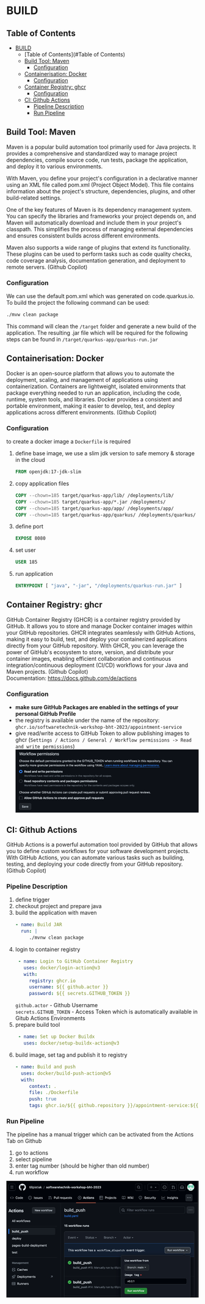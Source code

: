 # BUILD

## Table of Contents
- [BUILD](#build)
  - [Table of Contents](#Table of Contents)
  - [Build Tool: Maven](#build-tool-maven)
    - [Configuration](#configuration)
  - [Containerisation: Docker](#containerisation-docker)
    - [Configuration](#configuration-1)
  - [Container Registry: ghcr](#container-registry-ghcr)
    - [Configuration](#configuration-2)
  - [CI: Github Actions](#ci-github-actions)
    - [Pipeline Description](#pipeline-description)
    - [Run Pipeline](#run-pipeline)

## Build Tool: Maven
Maven is a popular build automation tool primarily used for Java projects. It provides a comprehensive and standardized way to manage project dependencies, compile source code, run tests, package the application, and deploy it to various environments.

With Maven, you define your project's configuration in a declarative manner using an XML file called pom.xml (Project Object Model). This file contains information about the project's structure, dependencies, plugins, and other build-related settings.

One of the key features of Maven is its dependency management system. You can specify the libraries and frameworks your project depends on, and Maven will automatically download and include them in your project's classpath. This simplifies the process of managing external dependencies and ensures consistent builds across different environments.

Maven also supports a wide range of plugins that extend its functionality. These plugins can be used to perform tasks such as code quality checks, code coverage analysis, documentation generation, and deployment to remote servers. (Github Copilot)

### Configuration
We can use the default pom.xml which was generated on code.quarkus.io. 
To build the project the following command can be used:
```bash
./mvw clean package
```
This command will clean the `/target` folder and generate a new build of the application. The resulting .jar file which will be required for the following steps can be found in `/target/quarkus-app/quarkus-run.jar`

## Containerisation: Docker
Docker is an open-source platform that allows you to automate the deployment, scaling, and management of applications using containerization. Containers are lightweight, isolated environments that package everything needed to run an application, including the code, runtime, system tools, and libraries. Docker provides a consistent and portable environment, making it easier to develop, test, and deploy applications across different environments. (Github Copilot)

### Configuration
to create a docker image a `Dockerfile` is required

1. define base image, we use a slim jdk version to safe memory & storage in the cloud
   ```Dockerfile
   FROM openjdk:17-jdk-slim
   ```
2. copy application files
   ```Dockerfile
   COPY --chown=185 target/quarkus-app/lib/ /deployments/lib/   
   COPY --chown=185 target/quarkus-app/*.jar /deployments/
   COPY --chown=185 target/quarkus-app/app/ /deployments/app/
   COPY --chown=185 target/quarkus-app/quarkus/ /deployments/quarkus/
   ```
3. define port 
   ```Dockerfile
   EXPOSE 8080
   ```
1. set user
   ```Dockerfile
   USER 185
   ```
4. run application
   ```Dockerfile
   ENTRYPOINT [ "java", "-jar", "/deployments/quarkus-run.jar" ]
   ```

## Container Registry: ghcr
GitHub Container Registry (GHCR) is a container registry provided by GitHub. It allows you to store and manage Docker container images within your GitHub repositories. GHCR integrates seamlessly with GitHub Actions, making it easy to build, test, and deploy your containerized applications directly from your GitHub repository. With GHCR, you can leverage the power of GitHub's ecosystem to store, version, and distribute your container images, enabling efficient collaboration and continuous integration/continuous deployment (CI/CD) workflows for your Java and Maven projects. (Github Copilot) 
<br>Documentation: https://docs.github.com/de/actions 

### Configuration
- **make sure GitHub Packages are enabled in the settings of your personal GitHub Profile**
- the registry is available under the name of the repository: `ghcr.io/softwaretechnik-workshop-bht-2023/appointment-service`
- give read/write access to GitHub Token to allow publishing images to ghcr (`Settings / Actions / General / Workflow permissions -> Read and write permissions`)
  ![Read and write permissions](../screenshots/github_token_permission.png)


## CI: Github Actions
GitHub Actions is a powerful automation tool provided by GitHub that allows you to define custom workflows for your software development projects. With GitHub Actions, you can automate various tasks such as building, testing, and deploying your code directly from your GitHub repository. (Github Copilot)

### Pipeline Description
1. define trigger
2. checkout project and prepare java
3. build the application with maven
   ```yaml
   - name: Build JAR
     run: |
        ./mvnw clean package
   ```
4. login to container registry<br>
   ```yaml
    - name: Login to GitHub Container Registry
      uses: docker/login-action@v3
      with:
        registry: ghcr.io
        username: ${{ github.actor }}
        password: ${{ secrets.GITHUB_TOKEN }}
   ```
   `github.actor` - Github Username <br>
   `secrets.GITHUB_TOKEN` - Access Token which is automatically available in Gitub Actions Environments
5. prepare build tool
   ```yaml
    - name: Set up Docker Buildx
      uses: docker/setup-buildx-action@v3
   ```
6. build image, set tag and publish it to registry
   ```yaml
   - name: Build and push
     uses: docker/build-push-action@v5
     with:
        context: .
        file: ./Dockerfile
        push: true
        tags: ghcr.io/${{ github.repository }}/appointment-service:${{ github.event.inputs.tag }}, ghcr.io/${{ github.repository }}/appointment-service:latest

   ```

### Run Pipeline
The pipeline has a manual trigger which can be activated from the Actions Tab on Github
1. go to actions
2. select pipeline
3. enter tag number (should be higher than old number)
4. run workflow


![Github Build Pipeline](../screenshots/github_build_pipeline.png)
